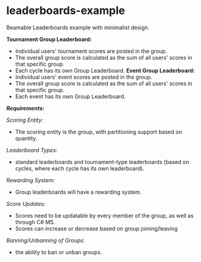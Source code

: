 # leaderboards-example
Beamable Leaderboards example with minimalist design.

**Tournament Group Leaderboard:**
  - Individual users' tournament scores are posted in the group.
  - The overall group score is calculated as the sum of all users' scores in that specific group.
  - Each cycle has its own Group Leaderboard.
**Event Group Leaderboard:**
  - Individual users' event scores are posted in the group.
  - The overall group score is calculated as the sum of all users' scores in that specific group.
  - Each event has its own Group Leaderboard.

***Requirements:***

*Scoring Entity:*
  - The scoring entity is the group, with partitioning support based on quantity.
    
*Leaderboard Types:*
  - standard leaderboards and tournament-type leaderboards (based on cycles, where each cycle has its own leaderboard).

*Rewarding System:*
   - Group leaderboards will have a rewarding system.

*Score Updates:*
  - Scores need to be updatable by every member of the group, as well as through C# MS.
  - Scores can increase or decrease based on group joining/leaving

*Banning/Unbanning of Groups:*
  - the ability to ban or unban groups.
